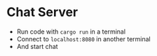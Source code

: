 # Chat Server

- Run code with `cargo run` in a terminal
- Connect to `localhost:8080` in another terminal
- And start chat
